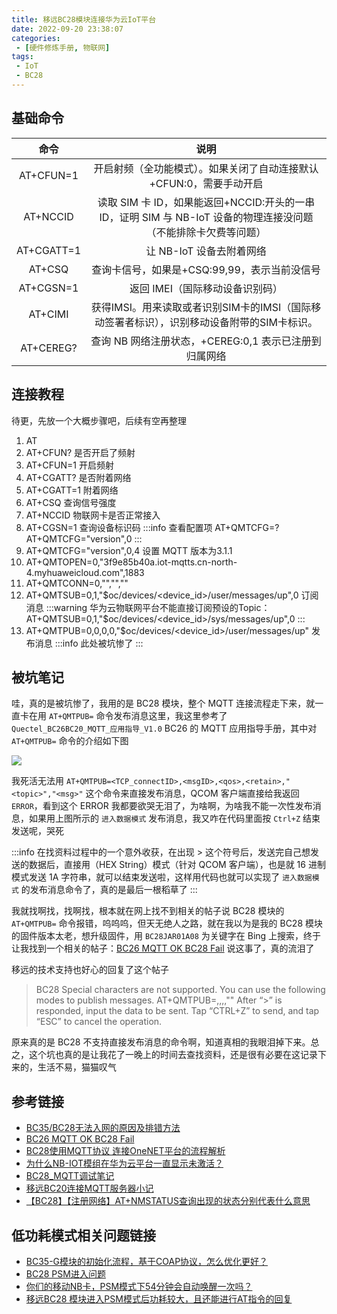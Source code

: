 ```yaml
---
title: 移远BC28模块连接华为云IoT平台
date: 2022-09-20 23:38:07
categories:
 - [硬件修炼手册, 物联网]
tags: 
 - IoT
 - BC28
---
```


## 基础命令
| 命令 | 说明 |
| :--: | :--: | 
| AT+CFUN=1 | 开启射频（全功能模式）。如果关闭了自动连接默认+CFUN:0，需要手动开启 |
| AT+NCCID | 读取 SIM 卡 ID，如果能返回+NCCID:开头的一串 ID，证明 SIM 与 NB-IoT 设备的物理连接没问题（不能排除卡欠费等问题） |
| AT+CGATT=1 | 让 NB-IoT 设备去附着网络 |
| AT+CSQ | 查询卡信号，如果是+CSQ:99,99，表示当前没信号 |
| AT+CGSN=1 | 返回 IMEI（国际移动设备识别码） |
| AT+CIMI | 获得IMSI。用来读取或者识别SIM卡的IMSI（国际移动签署者标识），识别移动设备附带的SIM卡标识。 |
| AT+CEREG? | 查询 NB 网络注册状态，+CEREG:0,1 表示已注册到归属网络 |

## 连接教程
待更，先放一个大概步骤吧，后续有空再整理

1. AT
2. AT+CFUN? 是否开启了频射
3. AT+CFUN=1 开启频射
4. AT+CGATT? 是否附着网络
5. AT+CGATT=1 附着网络
6. AT+CSQ 查询信号强度
7. AT+NCCID 物联网卡是否正常接入
8. AT+CGSN=1 查询设备标识码
:::info
查看配置项
AT+QMTCFG=?
AT+QMTCFG="version",0
:::
9. AT+QMTCFG="version",0,4 设置 MQTT 版本为3.1.1
10. AT+QMTOPEN=0,"3f9e85b40a.iot-mqtts.cn-north-4.myhuaweicloud.com",1883
11. AT+QMTCONN=0,"<ClientId>","<Username>","<Password>"
12. AT+QMTSUB=0,1,"$oc/devices/<device_id>/user/messages/up",0 订阅消息
:::warning
华为云物联网平台不能直接订阅预设的Topic：AT+QMTSUB=0,1,"$oc/devices/<device_id>/sys/messages/up",0
:::
13. AT+QMTPUB=0,0,0,0,"$oc/devices/<device_id>/user/messages/up" 发布消息
:::info
此处被坑惨了
:::

## 被坑笔记
哇，真的是被坑惨了，我用的是 BC28 模块，整个 MQTT 连接流程走下来，就一直卡在用 `AT+QMTPUB=` 命令发布消息这里，我这里参考了 `Quectel_BC26BC20_MQTT_应用指导_V1.0` BC26 的 MQTT 应用指导手册，其中对 `AT+QMTPUB=` 命令的介绍如下图

![](https://image.aayu.today/uploads/2022/09/21/202209210236879.png)

我死活无法用 `AT+QMTPUB=<TCP_connectID>,<msgID>,<qos>,<retain>,"<topic>","<msg>"` 这个命令来直接发布消息，QCOM 客户端直接给我返回 `ERROR`，看到这个 ERROR 我都要欲哭无泪了，为啥啊，为啥我不能一次性发布消息，如果用上图所示的 `进入数据模式` 发布消息，我又咋在代码里面按 `Ctrl+Z` 结束发送呢，哭死

:::info
在找资料过程中的一个意外收获，在出现 > 这个符号后，发送完自己想发送的数据后，直接用（HEX String）模式（针对 QCOM 客户端），也是就 16 进制模式发送 1A 字符串，就可以结束发送啦，这样用代码也就可以实现了 `进入数据模式` 的发布消息命令了，真的是最后一根稻草了
:::

我就找啊找，找啊找，根本就在网上找不到相关的帖子说 BC28 模块的 `AT+QMTPUB=` 命令报错，呜呜呜，但天无绝人之路，就在我以为是我的 BC28 模块的固件版本太老，想升级固件，用 `BC28JAR01A08` 为关键字在 Bing 上搜索，终于让我找到一个相关的帖子：[BC26 MQTT OK BC28 Fail](https://forums.quectel.com/t/bc26-mqtt-ok-bc28-fail/4148) 说这事了，真的流泪了

移远的技术支持也好心的回复了这个帖子

> BC28 Special characters are not supported.
> You can use the following modes to publish messages.
> AT+QMTPUB=,,,,"" After “>” is responded, input the data to be sent. Tap “CTRL+Z” to send, and tap “ESC” to cancel the operation.

原来真的是 BC28 不支持直接发布消息的命令啊，知道真相的我眼泪掉下来。总之，这个坑也真的是让我花了一晚上的时间去查找资料，还是很有必要在这记录下来的，生活不易，猫猫叹气

## 参考链接
* [BC35/BC28无法入网的原因及排错方法](https://bbs.huaweicloud.com/blogs/191706)
* [BC26 MQTT OK BC28 Fail](https://forums.quectel.com/t/bc26-mqtt-ok-bc28-fail/4148)
* [BC28使用MQTT协议 连接OneNET平台的流程解析](https://blog.csdn.net/tiantangmoke/article/details/92789801)
* [为什么NB-IOT模组在华为云平台一直显示未激活？](https://bbs.huaweicloud.com/forum/thread-195600-1-1.html)
* [BC28_MQTT调试笔记](https://cxymm.net/article/qq_41298245/106803298)
* [移远BC20连接MQTT服务器小记](https://blog.csdn.net/helpinfo/article/details/119341951)
* [【BC28】【注册网络】AT+NMSTATUS查询出现的状态分别代表什么意思](https://bbs.huaweicloud.com/forum/thread-190154-1-1.html)

## 低功耗模式相关问题链接
* [BC35-G模块的初始化流程，基于COAP协议，怎么优化更好？](https://bbs.huaweicloud.com/forum/thread-16693-1-1.html)
* [BC28 PSM进入问题](https://bbs.huaweicloud.com/forum/thread-18562-1-1.html)
* [你们的移动NB卡，PSM模式下54分钟会自动唤醒一次吗？](https://bbs.huaweicloud.com/forum/thread-34313-1-1.html)
* [移远BC28 模块进入PSM模式后功耗较大，且还能进行AT指令的回复](https://bbs.huaweicloud.com/forum/thread-123330-1-1.html)
